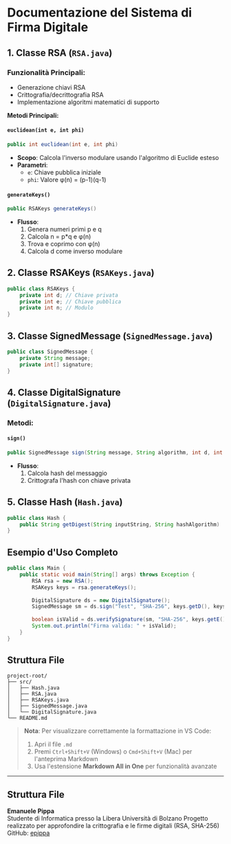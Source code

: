 # Documentazione del Sistema di Firma Digitale

## 1. Classe RSA (`RSA.java`)

### Funzionalità Principali:
- Generazione chiavi RSA
- Crittografia/decrittografia RSA
- Implementazione algoritmi matematici di supporto

**Metodi Principali:**

#### `euclidean(int e, int phi)`
```java
public int euclidean(int e, int phi)
```
- **Scopo**: Calcola l'inverso modulare usando l'algoritmo di Euclide esteso
- **Parametri**:
  - `e`: Chiave pubblica iniziale
  - `phi`: Valore φ(n) = (p-1)(q-1)

#### `generateKeys()`
```java
public RSAKeys generateKeys()
```
- **Flusso**:
  1. Genera numeri primi p e q
  2. Calcola n = p*q e φ(n)
  3. Trova e coprimo con φ(n)
  4. Calcola d come inverso modulare

## 2. Classe RSAKeys (`RSAKeys.java`)
```java
public class RSAKeys {
    private int d; // Chiave privata
    private int e; // Chiave pubblica
    private int n; // Modulo
}
```

## 3. Classe SignedMessage (`SignedMessage.java`)
```java
public class SignedMessage {
    private String message;
    private int[] signature;
}
```

## 4. Classe DigitalSignature (`DigitalSignature.java`)

### Metodi:
#### `sign()`
```java
public SignedMessage sign(String message, String algorithm, int d, int n)
```
- **Flusso**:
  1. Calcola hash del messaggio
  2. Crittografa l'hash con chiave privata

## 5. Classe Hash (`Hash.java`)
```java
public class Hash {
    public String getDigest(String inputString, String hashAlgorithm)
}
```

## Esempio d'Uso Completo
```java
public class Main {
    public static void main(String[] args) throws Exception {
        RSA rsa = new RSA();
        RSAKeys keys = rsa.generateKeys();
        
        DigitalSignature ds = new DigitalSignature();
        SignedMessage sm = ds.sign("Test", "SHA-256", keys.getD(), keys.getN());
        
        boolean isValid = ds.verifySignature(sm, "SHA-256", keys.getE(), keys.getN());
        System.out.println("Firma valida: " + isValid);
    }
}
```

## Struttura File
```
project-root/
├── src/
│   ├── Hash.java
│   ├── RSA.java
│   ├── RSAKeys.java
│   ├── SignedMessage.java
│   └── DigitalSignature.java
└── README.md
```

> **Nota**: Per visualizzare correttamente la formattazione in VS Code:
> 1. Apri il file `.md`
> 2. Premi `Ctrl+Shift+V` (Windows) o `Cmd+Shift+V` (Mac) per l'anteprima Markdown
> 3. Usa l'estensione **Markdown All in One** per funzionalità avanzate

---

## Struttura File

**Emanuele Pippa**  
Studente di Informatica presso la Libera Università di Bolzano
Progetto realizzato per approfondire la crittografia e le firme digitali (RSA, SHA-256)
GitHub: [epippa](https://github.com/epippa)
